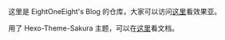 这里是 EightOneEight's Blog 的仓库，大家可以访问[这里](www.worldeightclient.top)看效果亚。

用了 Hexo-Theme-Sakura 主题，可以在[这里](https://docs.hojun.cn/sakura/docs/#/)看文档。